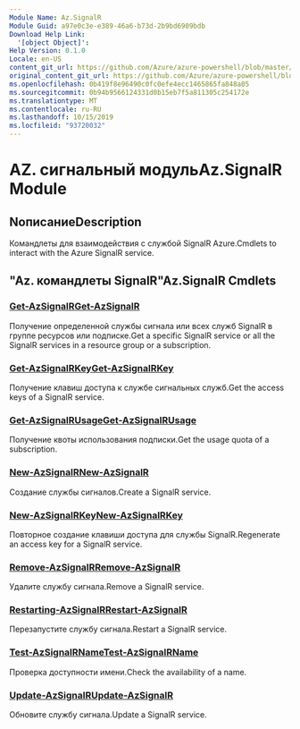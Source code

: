 ```yaml
---
Module Name: Az.SignalR
Module Guid: a97e0c3e-e389-46a6-b73d-2b9bd6909bdb
Download Help Link:
  '[object Object]': 
Help Version: 0.1.0
Locale: en-US
content_git_url: https://github.com/Azure/azure-powershell/blob/master/src/SignalR/SignalR/help/Az.SignalR.md
original_content_git_url: https://github.com/Azure/azure-powershell/blob/master/src/SignalR/SignalR/help/Az.SignalR.md
ms.openlocfilehash: 0b419f8e96490c0fc0efe4ecc1465865fa848a05
ms.sourcegitcommit: 0b94b9566124331d0b15eb7f5a811305c254172e
ms.translationtype: MT
ms.contentlocale: ru-RU
ms.lasthandoff: 10/15/2019
ms.locfileid: "93720032"
---
```

# <span data-ttu-id="c1d50-101">AZ. сигнальный модуль</span><span class="sxs-lookup"><span data-stu-id="c1d50-101">Az.SignalR Module</span></span>
## <span data-ttu-id="c1d50-102">Nописание</span><span class="sxs-lookup"><span data-stu-id="c1d50-102">Description</span></span>
<span data-ttu-id="c1d50-103">Командлеты для взаимодействия с службой SignalR Azure.</span><span class="sxs-lookup"><span data-stu-id="c1d50-103">Cmdlets to interact with the Azure SignalR service.</span></span>

## <span data-ttu-id="c1d50-104">"Az. командлеты SignalR"</span><span class="sxs-lookup"><span data-stu-id="c1d50-104">Az.SignalR Cmdlets</span></span>
### [<span data-ttu-id="c1d50-105">Get-AzSignalR</span><span class="sxs-lookup"><span data-stu-id="c1d50-105">Get-AzSignalR</span></span>](Get-AzSignalR.md)
<span data-ttu-id="c1d50-106">Получение определенной службы сигнала или всех служб SignalR в группе ресурсов или подписке.</span><span class="sxs-lookup"><span data-stu-id="c1d50-106">Get a specific SignalR service or all the SignalR services in a resource group or a subscription.</span></span>

### [<span data-ttu-id="c1d50-107">Get-AzSignalRKey</span><span class="sxs-lookup"><span data-stu-id="c1d50-107">Get-AzSignalRKey</span></span>](Get-AzSignalRKey.md)
<span data-ttu-id="c1d50-108">Получение клавиш доступа к службе сигнальных служб.</span><span class="sxs-lookup"><span data-stu-id="c1d50-108">Get the access keys of a SignalR service.</span></span>

### [<span data-ttu-id="c1d50-109">Get-AzSignalRUsage</span><span class="sxs-lookup"><span data-stu-id="c1d50-109">Get-AzSignalRUsage</span></span>](Get-AzSignalRUsage.md)
<span data-ttu-id="c1d50-110">Получение квоты использования подписки.</span><span class="sxs-lookup"><span data-stu-id="c1d50-110">Get the usage quota of a subscription.</span></span>

### [<span data-ttu-id="c1d50-111">New-AzSignalR</span><span class="sxs-lookup"><span data-stu-id="c1d50-111">New-AzSignalR</span></span>](New-AzSignalR.md)
<span data-ttu-id="c1d50-112">Создание службы сигналов.</span><span class="sxs-lookup"><span data-stu-id="c1d50-112">Create a SignalR service.</span></span>

### [<span data-ttu-id="c1d50-113">New-AzSignalRKey</span><span class="sxs-lookup"><span data-stu-id="c1d50-113">New-AzSignalRKey</span></span>](New-AzSignalRKey.md)
<span data-ttu-id="c1d50-114">Повторное создание клавиши доступа для службы SignalR.</span><span class="sxs-lookup"><span data-stu-id="c1d50-114">Regenerate an access key for a SignalR service.</span></span>

### [<span data-ttu-id="c1d50-115">Remove-AzSignalR</span><span class="sxs-lookup"><span data-stu-id="c1d50-115">Remove-AzSignalR</span></span>](Remove-AzSignalR.md)
<span data-ttu-id="c1d50-116">Удалите службу сигнала.</span><span class="sxs-lookup"><span data-stu-id="c1d50-116">Remove a SignalR service.</span></span>

### [<span data-ttu-id="c1d50-117">Restarting-AzSignalR</span><span class="sxs-lookup"><span data-stu-id="c1d50-117">Restart-AzSignalR</span></span>](Restart-AzSignalR.md)
<span data-ttu-id="c1d50-118">Перезапустите службу сигнала.</span><span class="sxs-lookup"><span data-stu-id="c1d50-118">Restart a SignalR service.</span></span>

### [<span data-ttu-id="c1d50-119">Test-AzSignalRName</span><span class="sxs-lookup"><span data-stu-id="c1d50-119">Test-AzSignalRName</span></span>](Test-AzSignalRName.md)
<span data-ttu-id="c1d50-120">Проверка доступности имени.</span><span class="sxs-lookup"><span data-stu-id="c1d50-120">Check the availability of a name.</span></span>

### [<span data-ttu-id="c1d50-121">Update-AzSignalR</span><span class="sxs-lookup"><span data-stu-id="c1d50-121">Update-AzSignalR</span></span>](Update-AzSignalR.md)
<span data-ttu-id="c1d50-122">Обновите службу сигнала.</span><span class="sxs-lookup"><span data-stu-id="c1d50-122">Update a SignalR service.</span></span>

